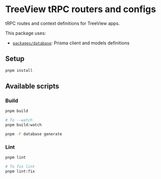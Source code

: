 # TreeView tRPC routers and configs

tRPC routes and context definitions for TreeView apps.

This package uses:

- [`packages/database`](../database): Prisma client and models definitions

## Setup

```bash
pnpm install
```

## Available scripts

### Build

```bash
pnpm build

# To --watch
pnpm build:watch
```

```bash
pnpm -F database generate
```

### Lint

```bash
pnpm lint

# To fix lint
pnpm lint:fix
```

